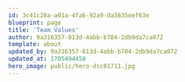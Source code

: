 ```yaml
---
id: 3c41c28a-a01a-4fa6-92a9-da3835eef63e
blueprint: page
title: 'Team Values'
author: 9a316357-813d-4abb-b784-2db9da7ca072
template: about
updated_by: 9a316357-813d-4abb-b784-2db9da7ca072
updated_at: 1705494458
hero_image: public/hero-dsc01711.jpg
---
```

